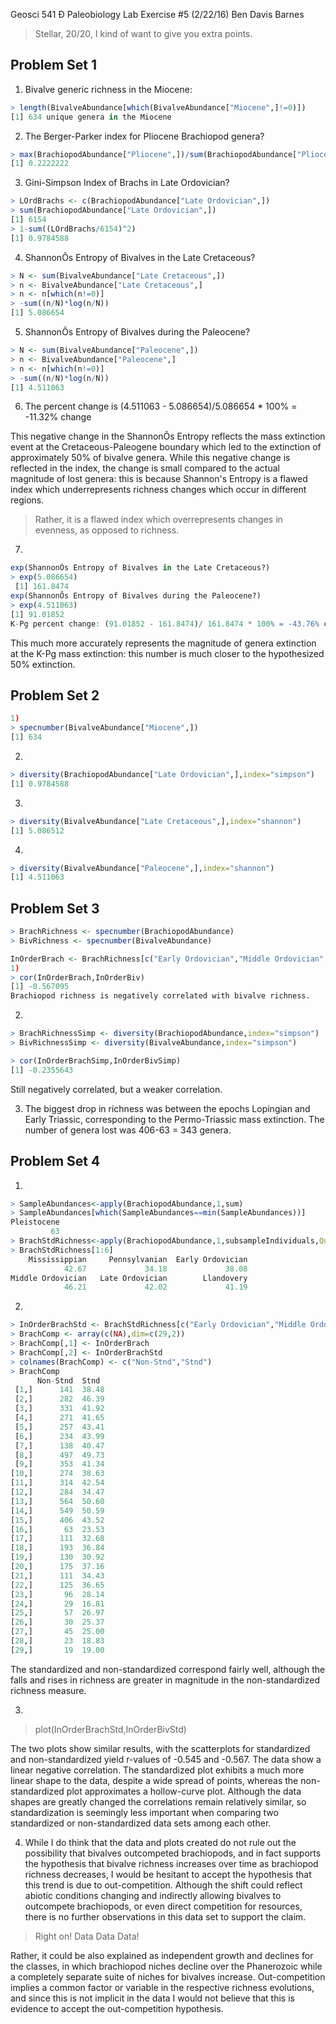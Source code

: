 Geosci 541 Ð Paleobiology
Lab Exercise #5 (2/22/16)
Ben Davis Barnes

> Stellar, 20/20, I kind of want to give you extra points.

## Problem Set 1

1) Bivalve generic richness in the Miocene:

````R
> length(BivalveAbundance[which(BivalveAbundance["Miocene",]!=0)])
[1] 634 unique genera in the Miocene
````

2) The Berger-Parker index for Pliocene Brachiopod genera?

````R
> max(BrachiopodAbundance["Pliocene",])/sum(BrachiopodAbundance["Pliocene",])
[1] 0.2222222
````

3) Gini-Simpson Index of Brachs in Late Ordovician?

````R
> LOrdBrachs <- c(BrachiopodAbundance["Late Ordovician",])
> sum(BrachiopodAbundance["Late Ordovician",])
[1] 6154
> 1-sum((LOrdBrachs/6154)^2) 
[1] 0.9784588
````

4) ShannonÕs Entropy of Bivalves in the Late Cretaceous?

````R
> N <- sum(BivalveAbundance["Late Cretaceous",])
> n <- BivalveAbundance["Late Cretaceous",]
> n <- n[which(n!=0)]
> -sum((n/N)*log(n/N))
[1] 5.086654
````

5) ShannonÕs Entropy of Bivalves during the Paleocene?

````R
> N <- sum(BivalveAbundance["Paleocene",])
> n <- BivalveAbundance["Paleocene",]
> n <- n[which(n!=0)]
> -sum((n/N)*log(n/N))
[1] 4.511063
````

6) The percent change is (4.511063 - 5.086654)/5.086654  * 100% = -11.32% change

This negative change in the ShannonÕs Entropy reflects the mass extinction event at the Cretaceous-Paleogene boundary which led to the extinction of approximately 50% of bivalve genera. While this negative change is reflected in the index, the change is small compared to the actual magnitude of lost genera: this is because Shannon's Entropy is a flawed index which underrepresents richness changes which occur in different regions.

> Rather, it is a flawed index which overrepresents changes in evenness, as opposed to richness.

7)

````R
exp(ShannonÕs Entropy of Bivalves in the Late Cretaceous?)
> exp(5.086654)
 [1] 161.8474
exp(ShannonÕs Entropy of Bivalves during the Paleocene?)
> exp(4.511063)
[1] 91.01852
K-Pg percent change: (91.01852 - 161.8474)/ 161.8474 * 100% = -43.76% change
````

This much more accurately represents the magnitude of genera extinction at the K-Pg mass extinction: this number is much closer to the hypothesized 50% extinction.


## Problem Set 2

````R
1)
> specnumber(BivalveAbundance["Miocene",])
[1] 634
````

2)

````R
> diversity(BrachiopodAbundance["Late Ordovician",],index="simpson")
[1] 0.9784588
````

3) 

````R
> diversity(BivalveAbundance["Late Cretaceous",],index="shannon")
[1] 5.086512
````


4)

````R
> diversity(BivalveAbundance["Paleocene",],index="shannon")
[1] 4.511063
`````

## Problem Set 3

````R
> BrachRichness <- specnumber(BrachiopodAbundance)
> BivRichness <- specnumber(BivalveAbundance)

InOrderBrach <- BrachRichness[c("Early Ordovician","Middle Ordovician","Late Ordovician","Llandovery","Wenlock","Ludlow","Pridoli","Early Devonian","Middle Devonian","Late Devonian","Mississippian","Pennsylvanian","Cisuralian","Guadalupian","Lopingian","Early Triassic","Middle Triassic","Late Triassic","Early Jurassic","Middle Jurassic","Late Jurassic","Early Cretaceous","Late Cretaceous","Paleocene","Eocene","Oligocene","Miocene","Pliocene","Pleistocene")]
1)
> cor(InOrderBrach,InOrderBiv) 
[1] -0.567095
Brachiopod richness is negatively correlated with bivalve richness.
`````

2)

````R
> BrachRichnessSimp <- diversity(BrachiopodAbundance,index="simpson")
> BivRichnessSimp <- diversity(BivalveAbundance,index="simpson")

> cor(InOrderBrachSimp,InOrderBivSimp)
[1] -0.2355643
````

Still negatively correlated, but a weaker correlation.

3) The biggest drop in richness was between the epochs Lopingian and Early Triassic, corresponding to the Permo-Triassic mass extinction. The number of genera lost was 406-63 = 343 genera.

## Problem Set 4

1)

````R
> SampleAbundances<-apply(BrachiopodAbundance,1,sum)
> SampleAbundances[which(SampleAbundances==min(SampleAbundances))]
Pleistocene 
         63
> BrachStdRichness<-apply(BrachiopodAbundance,1,subsampleIndividuals,Quota=63)
> BrachStdRichness[1:6]
    Mississippian     Pennsylvanian  Early Ordovician 
            42.67             34.18             38.08 
Middle Ordovician   Late Ordovician        Llandovery 
            46.21             42.02             41.19
````

2)

````R
> InOrderBrachStd <- BrachStdRichness[c("Early Ordovician","Middle Ordovician","Late Ordovician","Llandovery","Wenlock","Ludlow","Pridoli","Early Devonian","Middle Devonian","Late Devonian","Mississippian","Pennsylvanian","Cisuralian","Guadalupian","Lopingian","Early Triassic","Middle Triassic","Late Triassic","Early Jurassic","Middle Jurassic","Late Jurassic","Early Cretaceous","Late Cretaceous","Paleocene","Eocene","Oligocene","Miocene","Pliocene","Pleistocene")]
> BrachComp <- array(c(NA),dim=c(29,2))
> BrachComp[,1] <- InOrderBrach
> BrachComp[,2] <- InOrderBrachStd
> colnames(BrachComp) <- c("Non-Stnd","Stnd")
> BrachComp
      Non-Stnd  Stnd
 [1,]      141 	38.48
 [2,]      282 	46.39
 [3,]      331 	41.92
 [4,]      271 	41.65
 [5,]      257 	43.41
 [6,]      234 	43.99
 [7,]      138 	40.47
 [8,]      497 	49.73
 [9,]      353 	41.34
[10,]      274 	38.63
[11,]      314 	42.54
[12,]      284 	34.47
[13,]      564 	50.60
[14,]      549 	50.59
[15,]      406 	43.52
[16,]       63 	23.53
[17,]      111 	32.68
[18,]      193 	36.84
[19,]      130 	30.92
[20,]      175 	37.16
[21,]      111 	34.43
[22,]      125 	36.65
[23,]       96 	28.14
[24,]       29 	16.81
[25,]       57 	26.97
[26,]       30 	25.37
[27,]       45 	25.00
[28,]       23 	18.83
[29,]       19 	19.00
````

The standardized and non-standardized correspond fairly well, although the falls and rises in richness are greater in magnitude in the non-standardized richness measure.

3)
> plot(InOrderBrachStd,InOrderBivStd)

The two plots show similar results, with the scatterplots for standardized and non-standardized yield r-values of -0.545 and -0.567. The data show a linear negative correlation. The standardized plot exhibits a much more linear shape to the data, despite a wide spread of points, whereas the non-standardized plot approximates a hollow-curve plot. Although the data shapes are greatly changed the correlations remain relatively similar, so standardization is seemingly less important when comparing two standardized or non-standardized data sets among each other.

4) While I do think that the data and plots created do not rule out the possibility that bivalves outcompeted brachiopods, and in fact supports the hypothesis that bivalve richness increases over time as brachiopod richness decreases, I would be hesitant to accept the hypothesis that this trend is due to out-competition. Although the shift could reflect abiotic conditions changing and indirectly allowing bivalves to outcompete brachiopods, or even direct competition for resources, there is no further observations in this data set to support the claim. 

> Right on! Data Data Data!

Rather, it could be also explained as independent growth and declines for the classes, in which brachiopod niches decline over the Phanerozoic while a completely separate suite of niches for bivalves increase. Out-competition implies a common factor or variable in the respective richness evolutions, and since this is not implicit in the data I would not believe that this is evidence to accept the out-competition hypothesis.
